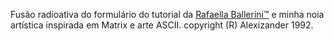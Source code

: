 Fusão radioativa do formulário do tutorial da <a href="https://youtu.be/wwqOJ2o84S4">Rafaella Ballerini™</a> e minha noia artística inspirada em Matrix e arte ASCII. copyright (R) Alexizander <span title="essa página parece ser desse ano afinal">1992</span>.
